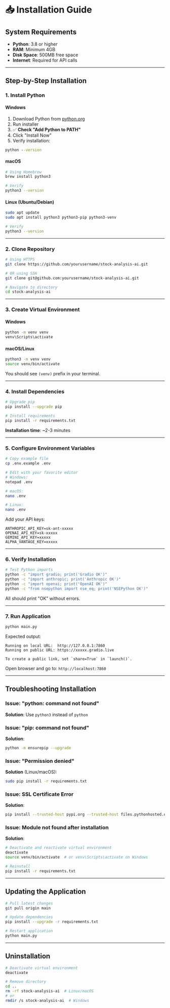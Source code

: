 # 📥 Installation Guide

## System Requirements

- **Python**: 3.8 or higher
- **RAM**: Minimum 4GB
- **Disk Space**: 500MB free space
- **Internet**: Required for API calls

---

## Step-by-Step Installation

### 1. Install Python

#### Windows
1. Download Python from [python.org](https://www.python.org/downloads/)
2. Run installer
3. ✅ **Check "Add Python to PATH"**
4. Click "Install Now"
5. Verify installation:
```cmd
python --version
```

#### macOS
```bash
# Using Homebrew
brew install python3

# Verify
python3 --version
```

#### Linux (Ubuntu/Debian)
```bash
sudo apt update
sudo apt install python3 python3-pip python3-venv

# Verify
python3 --version
```

---

### 2. Clone Repository
```bash
# Using HTTPS
git clone https://github.com/yourusername/stock-analysis-ai.git

# OR using SSH
git clone git@github.com:yourusername/stock-analysis-ai.git

# Navigate to directory
cd stock-analysis-ai
```

---

### 3. Create Virtual Environment

#### Windows
```cmd
python -m venv venv
venv\Scripts\activate
```

#### macOS/Linux
```bash
python3 -m venv venv
source venv/bin/activate
```

You should see `(venv)` prefix in your terminal.

---

### 4. Install Dependencies
```bash
# Upgrade pip
pip install --upgrade pip

# Install requirements
pip install -r requirements.txt
```

**Installation time**: ~2-3 minutes

---

### 5. Configure Environment Variables
```bash
# Copy example file
cp .env.example .env

# Edit with your favorite editor
# Windows:
notepad .env

# macOS:
nano .env

# Linux:
nano .env
```

Add your API keys:
```env
ANTHROPIC_API_KEY=sk-ant-xxxxx
OPENAI_API_KEY=sk-xxxxx
GEMINI_API_KEY=xxxxx
ALPHA_VANTAGE_KEY=xxxxx
```

---

### 6. Verify Installation
```bash
# Test Python imports
python -c "import gradio; print('Gradio OK')"
python -c "import anthropic; print('Anthropic OK')"
python -c "import openai; print('OpenAI OK')"
python -c "from nsepython import nse_eq; print('NSEPython OK')"
```

All should print "OK" without errors.

---

### 7. Run Application
```bash
python main.py
```

Expected output:
```
Running on local URL:  http://127.0.0.1:7860
Running on public URL: https://xxxxx.gradio.live

To create a public link, set `share=True` in `launch()`.
```

Open browser and go to: `http://localhost:7860`

---

## Troubleshooting Installation

### Issue: "python: command not found"
**Solution**: Use `python3` instead of `python`

### Issue: "pip: command not found"
**Solution**: 
```bash
python -m ensurepip --upgrade
```

### Issue: "Permission denied"
**Solution** (Linux/macOS):
```bash
sudo pip install -r requirements.txt
```

### Issue: SSL Certificate Error
**Solution**:
```bash
pip install --trusted-host pypi.org --trusted-host files.pythonhosted.org -r requirements.txt
```

### Issue: Module not found after installation
**Solution**:
```bash
# Deactivate and reactivate virtual environment
deactivate
source venv/bin/activate  # or venv\Scripts\activate on Windows

# Reinstall
pip install -r requirements.txt
```

---

## Updating the Application
```bash
# Pull latest changes
git pull origin main

# Update dependencies
pip install --upgrade -r requirements.txt

# Restart application
python main.py
```

---

## Uninstallation
```bash
# Deactivate virtual environment
deactivate

# Remove directory
cd ..
rm -rf stock-analysis-ai  # Linux/macOS
# or
rmdir /s stock-analysis-ai  # Windows
```